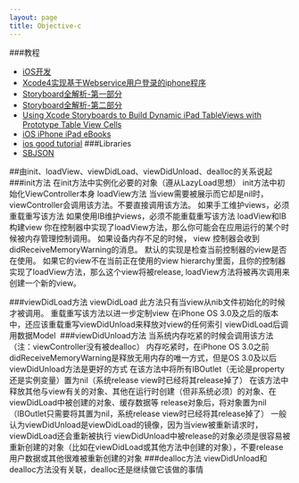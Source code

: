 ```yaml
---
layout: page 
title: Objective-c
---
```



###教程
- [iOS开发](http://my.oschina.net/plumsoft/blog?catalog=145903)
- [Xcode4实现基于Webservice用户登录的iphone程序](http://www.cnblogs.com/fengxiang/archive/2011/05/15/2045719.html)
- [Storyboard全解析-第一部分](http://www.iteye.com/topic/1122979)
- [Storyboard全解析-第二部分](http://www.iteye.com/topic/1122984)
- [Using Xcode Storyboards to Build Dynamic iPad TableViews with Prototype Table View Cells](http://www.techotopia.com/index.php/Using_Xcode_Storyboards_to_Build_Dynamic_iPad_TableViews_with_Prototype_Table_View_Cells)
- [iOS iPhone iPad eBooks](http://www.techotopia.com/index.php/IOS_iPhone_iPad_eBooks)
- [ios good tutorial](http://www.raywenderlich.com/tutorials)
###Libraries
- [SBJSON](http://stig.github.com/json-framework/api/3.0/index.html)




##由init、loadView、viewDidLoad、viewDidUnload、dealloc的关系说起
###init方法
在init方法中实例化必要的对象（遵从LazyLoad思想）
‍init方法中初始化ViewController本身
 loadView方法
当view需要被展示而它却是nil时，viewController会调用该方法。不要直接调用该方法。
如果手工维护views，必须重载重写该方法
如果使用IB维护views，必须不能重载重写该方法
loadView和IB构建view
你在控制器中实现了loadView方法，那么你可能会在应用运行的某个时候被内存管理控制调用。 如果设备内存不足的时候， view 控制器会收到didReceiveMemoryWarning的消息。 默认的实现是检查当前控制器的view是否在使用。 如果它的view不在当前正在使用的view hierarchy里面，且你的控制器实现了loadView方法，那么这个view将被release, loadView方法将被再次调用来创建一个新的view。
 
###viewDidLoad方法
viewDidLoad 此方法只有当view从nib文件初始化的时候才被调用。
重载重写该方法以进一步定制view
在iPhone OS 3.0及之后的版本中，还应该重载重写viewDidUnload来释放对view的任何索引
viewDidLoad后调用数据Model
‍
###viewDidUnload方法‍
当系统内存吃紧的时候会调用该方法（注：viewController没有被dealloc）
内存吃紧时，在iPhone OS 3.0之前didReceiveMemoryWarning是释放无用内存的唯一方式，但是OS 3.0及以后viewDidUnload方法是更好的方式
在该方法中将所有IBOutlet（无论是property还是实例变量）置为nil（系统release view时已经将其release掉了）
在该方法中释放其他与view有关的对象、其他在运行时创建（但非系统必须）的对象、在viewDidLoad中被创建的对象、缓存数据等 release对象后，将对象置为nil（IBOutlet只需要将其置为nil，系统release view时已经将其release掉了）
一般认为viewDidUnload是viewDidLoad的镜像，因为当view被重新请求时，viewDidLoad还会重新被执行
viewDidUnload中被release的对象必须是很容易被重新创建的对象（比如在viewDidLoad或其他方法中创建的对象），不要release用户数据或其他很难被重新创建的对象
###dealloc方法
viewDidUnload和dealloc方法没有关联，dealloc还是继续做它该做的事情